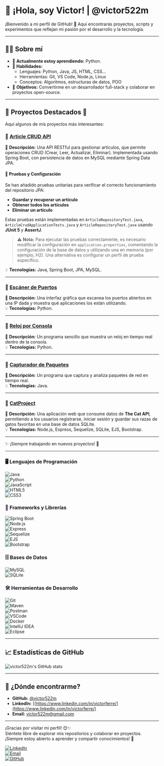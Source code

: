 # 👋 ¡Hola, soy Victor! | @victor522m  

¡Bienvenido a mi perfil de GitHub! 🚀 Aquí encontrarás proyectos, scripts y experimentos que reflejan mi pasión por el desarrollo y la tecnología.

---

## 🧑‍💻 Sobre mí

- 🌱 **Actualmente estoy aprendiendo:** Python.
- 🔧 **Habilidades:**  
  - Lenguajes: Python, Java, JS, HTML, CSS...  
  - Herramientas: Git, VS Code, Node.js, Linux  
  - Conceptos: Algoritmos, estructuras de datos, POO  
- 🎯 **Objetivos:** Convertirme en un desarrollador full-stack y colaborar en proyectos open-source.

---

## 📂 **Proyectos Destacados** 🚀

Aquí algunos de mis proyectos más interesantes:

### 🔹 [**Article CRUD API**](https://github.com/victor522m/article-crud-api)
📌 **Descripción:** Una API RESTful para gestionar artículos, que permite operaciones CRUD (Crear, Leer, Actualizar, Eliminar). Implementada usando Spring Boot, con persistencia de datos en MySQL mediante Spring Data JPA.
#### 🧪 **Pruebas y Configuración**
Se han añadido pruebas unitarias para verificar el correcto funcionamiento del repositorio JPA:
- **Guardar y recuperar un artículo**
- **Obtener todos los artículos**
- **Eliminar un artículo**

Estas pruebas están implementadas en `ArticleRepositoryTest.java`, `ArticleCrudApplicationTests.java` y `ArticleRepositoryTest.java` usando **JUnit 5** y **AssertJ**.

> ⚠️ **Nota:** Para ejecutar las pruebas correctamente, es necesario modificar la configuración en `application.properties`, comentando la configuración de la base de datos y utilizando una en memoria (por ejemplo, H2). Una alternativa es configurar un perfil de prueba específico.

💡 **Tecnologías:** Java, Spring Boot, JPA, MySQL.  

---

### 🔹 [**Escáner de Puertos**](https://github.com/victor522m/port_scanner_gui)
📌 **Descripción:** Una interfaz gráfica que escanea los puertos abiertos en una IP dada y muestra qué aplicaciones los están utilizando.  
💡 **Tecnologías:** Python.  

---

### 🔹 [**Reloj por Consola**](https://github.com/victor522m/OrangeClock/)
📌 **Descripción:** Un programa sencillo que muestra un reloj en tiempo real dentro de la consola.  
💡 **Tecnologías:** Python.  

---

### 🔹 [**Capturador de Paquetes**](https://github.com/victor522m/snifffer/)
📌 **Descripción:** Un programa que captura y analiza paquetes de red en tiempo real.  
💡 **Tecnologías:** Java.  

---

### 🔹 [**CatProject**](https://catproject-58nz.onrender.com/)
📌 **Descripción:** Una aplicación web que consume datos de **The Cat API**, permitiendo a los usuarios registrarse, iniciar sesión y guardar sus razas de gatos favoritas en una base de datos SQLite.  
💡 **Tecnologías:** Node.js, Express, Sequelize, SQLite, EJS, Bootstrap.  

---

✨ ¡Siempre trabajando en nuevos proyectos! 🚀



---

### 🖥️ Lenguajes de Programación
![Java](https://img.shields.io/badge/Java-ED8B00?style=flat&logo=java&logoColor=white)  
![Python](https://img.shields.io/badge/Python-3776AB?style=flat&logo=python&logoColor=white)  
![JavaScript](https://img.shields.io/badge/JavaScript-F7DF1E?style=flat&logo=javascript&logoColor=black)  
![HTML5](https://img.shields.io/badge/HTML5-E34F26?style=flat&logo=html5&logoColor=white)  
![CSS3](https://img.shields.io/badge/CSS3-1572B6?style=flat&logo=css3&logoColor=white)  

### 🚀 Frameworks y Librerías
![Spring Boot](https://img.shields.io/badge/Spring%20Boot-6DB33F?style=flat&logo=spring-boot&logoColor=white)  
![Node.js](https://img.shields.io/badge/Node.js-339933?style=flat&logo=node.js&logoColor=white)  
![Express](https://img.shields.io/badge/Express-000000?style=flat&logo=express&logoColor=white)  
![Sequelize](https://img.shields.io/badge/Sequelize-52B0E7?style=flat&logo=sequelize&logoColor=white)  
![EJS](https://img.shields.io/badge/EJS-000000?style=flat&logo=javascript&logoColor=white)  
![Bootstrap](https://img.shields.io/badge/Bootstrap-7952B3?style=flat&logo=bootstrap&logoColor=white)  

### 🗄️ Bases de Datos
![MySQL](https://img.shields.io/badge/MySQL-4479A1?style=flat&logo=mysql&logoColor=white)  
![SQLite](https://img.shields.io/badge/SQLite-003B57?style=flat&logo=sqlite&logoColor=white)  

### 🛠️ Herramientas de Desarrollo
![Git](https://img.shields.io/badge/Git-F05032?style=flat&logo=git&logoColor=white)  
![Maven](https://img.shields.io/badge/Maven-C71A36?style=flat&logo=apache-maven&logoColor=white)  
![Postman](https://img.shields.io/badge/Postman-FF6C37?style=flat&logo=postman&logoColor=white)  
![VSCode](https://img.shields.io/badge/VSCode-007ACC?style=flat&logo=visual-studio-code&logoColor=white)  
![Docker](https://img.shields.io/badge/Docker-2496ED?style=flat&logo=docker&logoColor=white)  
![IntelliJ IDEA](https://img.shields.io/badge/IntelliJ%20IDEA-000000?style=flat&logo=intellij-idea&logoColor=white)  
![Eclipse](https://img.shields.io/badge/Eclipse-2C2255?style=flat&logo=eclipse-ide&logoColor=white)  


---

## 📈 Estadísticas de GitHub

![victor522m's GitHub stats](https://github-readme-stats.vercel.app/api?username=victor522m&show_icons=true&theme=radical)

---

## 🚀 ¿Dónde encontrarme?

- **GitHub:** [@victor522m](https://github.com/victor522m)  
- **LinkedIn:** [(https://www.linkedin.com/in/victorferre/](https://www.linkedin.com/in/victorferre/)  
- **Email:** [victor522m@gmail.com](mailto:victor522m@gmail.com)

---

¡Gracias por visitar mi perfil! 😊✨  
Siéntete libre de explorar mis repositorios y colaborar en proyectos. ¡Siempre estoy abierto a aprender y compartir conocimientos! 🚀



[![LinkedIn](https://img.shields.io/badge/LinkedIn-0077B5?style=for-the-badge&logo=linkedin&logoColor=white)](https://linkedin.com/in/victorferre)  
[![Email](https://img.shields.io/badge/Email-D14836?style=for-the-badge&logo=gmail&logoColor=white)](mailto:victor.ferre@proton.me)  
[![GitHub](https://img.shields.io/badge/GitHub-100000?style=for-the-badge&logo=github&logoColor=white)](https://github.com/victor522m)

